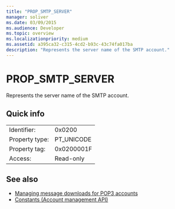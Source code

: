 ```yaml
---
title: "PROP_SMTP_SERVER"
manager: soliver
ms.date: 03/09/2015
ms.audience: Developer
ms.topic: overview
ms.localizationpriority: medium
ms.assetid: a395ca32-c315-4cd2-b93c-43c74fa017ba
description: "Represents the server name of the SMTP account."
---
```


# PROP_SMTP_SERVER

Represents the server name of the SMTP account.
  
## Quick info

|||
|:-----|:-----|
|Identifier:  <br/> |0x0200  <br/> |
|Property type:  <br/> |PT_UNICODE  <br/> |
|Property tag:  <br/> |0x0200001F  <br/> |
|Access:  <br/> |Read-only  <br/> |
   
## See also

- [Managing message downloads for POP3 accounts](managing-message-downloads-for-pop3-accounts.md) 
- [Constants (Account management API)](constants-account-management-api.md)

